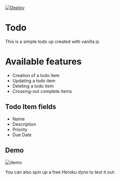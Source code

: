 [![Deploy](https://www.herokucdn.com/deploy/button.png)](https://heroku.com/deploy?template=https://github.com/kimbugp/todo)
# Todo

This is a simple todo up created with vanilla js

# Available features

- Creation of a todo item
- Updating a todo item
- Deleting a todo item
- Crossing-out complete items

## Todo Item fields

- Name
- Description
- Priority
- Due Date

## Demo

![demo](img/sample.gif)

You can also spin up a free Heroku dyno to test it out: